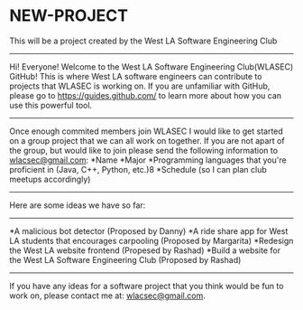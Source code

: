 # NEW-PROJECT
This will be a project created by the West LA Software Engineering Club
***
Hi! Everyone! Welcome to the  West LA Software Engineering Club(WLASEC) GitHub! This is where West LA software engineers can contribute to projects that WLASEC is working on. If you are unfamiliar with GitHub, please go to https://guides.github.com/ to learn more about how you can use this powerful tool. 
***
Once enough commited members join WLASEC I would like to get started on a group project that we can all work on together. If you are not apart of the group, but would like to join please send the following information to wlacsec@gmail.com:
*Name
*Major
*Programming languages that you're proficient in (Java, C++, Python, etc.)8
*Schedule (so I can plan club meetups accordingly)
***
Here are some ideas we have so far:
***
*A malicious bot detector (Proposed by Danny)
*A ride share app for West LA students that encourages carpooling (Proposed by Margarita)
*Redesign the West LA website frontend (Propesed by Rashad) 
*Build a website for the West LA Software Engineering Club (Proposed by Rashad)
***
If you have any ideas for a software project that you think would be fun to work on, please contact me at: wlacsec@gmail.com.
